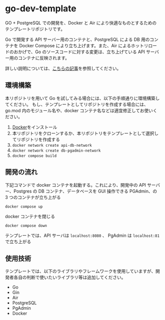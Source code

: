 # go-dev-template

GO + PostgreSQL での開発を、Docker と Air により快適なものとするためのテンプレートリポジトリです。

Go で開発する API サーバー用のコンテナと、PostgreSQL による DB 用のコンテナを Docker Compose により立ち上げます。また、Air によるホットリロードのおかげで、Go のソースコードに対する変更は、立ち上げている API サーバー用のコンテナに反映されます。

詳しい説明については、[こちらの記事](https://qiita.com/KakinokiKanta/items/b943b8aefc13d055aa85)を参照してください。

## 環境構築

本リポジトリを用いて Go を試してみる場合には、以下の手順通りに環境構築してください。
もし、テンプレートとしてリポジトリを作成する場合には、go.mod 内のモジュール名や、docker コンテナ名などは適宜修正してお使いください。

1. [Docker](https://www.docker.com/ja-jp/get-started/)をインストール
2. 本リポジトリをクローンするか、本リポジトリをテンプレートとして選択してリポジトリを作成する
3. `docker network create api-db-network`
4. `docker network create db-pgadmin-network`
5. `docker compose build`

## 開発の流れ

下記コマンドで docker コンテナを起動する。これにより、開発中の API サーバー、Postgres の DB コンテナ、データベースを GUI 操作できる PGAdmin、の 3 つのコンテナが立ち上がる

```
docker compose up
```

docker コンテナを閉じる

```
docker compose down
```

テンプレートでは、API サーバは `localhost:8080` 、 PgAdmin は `localhost:81` で立ち上がる

## 使用技術

テンプレートでは、以下のライブラリやフレームワークを使用していますが、開発者各自の判断で使いたいライブラリ等は追加してください。

- Go
- Gin
- Air
- PostgreSQL
- PgAdmin
- Docker
